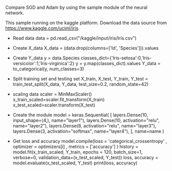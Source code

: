 Compare SGD and Adam by using the sample module of the neural network.

This sample running on the kaggle platform. Download the data source from https://www.kaggle.com/uciml/iris.

- Read data
data = pd.read_csv("/kaggle/input/iris/Iris.csv")

- Create X_data
X_data = (data.drop(columns=['Id', 'Species'])).values

- Create Y_data
y = data.Species
classes_dict={'Iris-setosa':0,'Iris-versicolor':1,'Iris-virginica':2}
y = y.map(classes_dict).values
Y_data = to_categorical(y, num_classes=3)


- Split training set and testing set
X_train, X_test, Y_train, Y_test = train_test_split(X_data, Y_data, test_size=0.2, random_state=42)

- scaling data
scaler = MinMaxScaler()
x_train_scaled=scaler.fit_transform(X_train)
x_test_scaled=scaler.transform(X_test)


- Create the module
model = keras.Sequential(
        [
            layers.Dense(10, input_shape=(4,), name="layer1"),
            layers.Dense(10, activation="relu", name="layer2"),
            layers.Dense(8, activation="relu", name="layer3"),
            layers.Dense(3, activation="softmax", name="layer4"),
        ], name=name
    )
 
 
- Get loss and accuracy
model.compile(loss = 'categorical_crossentropy' , optimizer = optimizers[i] , metrics = ['accuracy'] )
history = model.fit(x_train_scaled, Y_train, epochs = 120, batch_size=1, verbose=0, validation_data=(x_test_scaled, Y_test))
loss, accuracy = model.evaluate(x_test_scaled, Y_test)
print(loss, accuracy)



